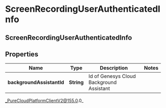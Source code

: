 # ScreenRecordingUserAuthenticatedInfo

## ScreenRecordingUserAuthenticatedInfo

## Properties

|Name | Type | Description | Notes|
|------------ | ------------- | ------------- | -------------|
| **backgroundAssistantId** | **String** | Id of Genesys Cloud Background Assistant | |



_PureCloudPlatformClientV2@155.0.0_
